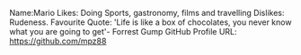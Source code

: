Name:Mario
Likes: Doing Sports, gastronomy, films and travelling
Dislikes: Rudeness.
Favourite Quote: 'Life is like a box of chocolates, you never know what you are going to get'- Forrest Gump
GitHub Profile URL: https://github.com/mpz88
